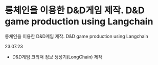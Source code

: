 # 롱체인을 이용한 D&D게임 제작. D&D game production using Langchain
롱체인을 이용한 D&amp;D게임 제작. D&amp;D game production using Langchain

23.07.23
- D&D게임 크리쳐 정보 생성기(LongChain) 제작


